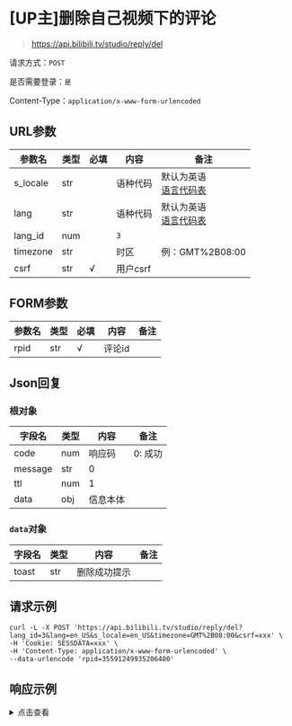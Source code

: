 # [UP主]删除自己视频下的评论

> https://api.bilibili.tv/studio/reply/del

请求方式：`POST`

是否需要登录：`是`

Content-Type：`application/x-www-form-urlencoded`

## URL参数

| 参数名      | 类型  | 必填  | 内容     | 备注                                |
|----------|-----|-----|--------|-----------------------------------|
| s_locale | str |     | 语种代码   | 默认为英语<br/>[语言代码表](../language.md) |
| lang     | str |     | 语种代码   | 默认为英语<br/>[语言代码表](../language.md) |
| lang_id  | num |     | `3`    |                                   |
| timezone | str |     | 时区     | 例：GMT%2B08:00                     |
| csrf     | str | √   | 用户csrf |                                   |

## FORM参数

| 参数名  | 类型  | 必填  | 内容   | 备注  |
|------|-----|-----|------|-----|
| rpid | str | √   | 评论id |     |

## Json回复

### 根对象

| 字段名     | 类型  | 内容   | 备注    |
|---------|-----|------|-------|
| code    | num | 响应码  | 0: 成功 |
| message | str | 0    |       |
| ttl     | num | 1    |       |
| data    | obj | 信息本体 |       |

### `data`对象

| 字段名   | 类型  | 内容     | 备注  |
|-------|-----|--------|-----|
| toast | str | 删除成功提示 |     |

## 请求示例

```shell
curl -L -X POST 'https://api.bilibili.tv/studio/reply/del?lang_id=3&lang=en_US&s_locale=en_US&timezone=GMT%2B08:00&csrf=xxx' \
-H 'Cookie: SESSDATA=xxx' \
-H 'Content-Type: application/x-www-form-urlencoded' \
--data-urlencode 'rpid=35591249935206400'
```

## 响应示例

<details>
<summary>点击查看</summary>

```json
{
  "code": 0,
  "message": "0",
  "ttl": 1,
  "data": {
    "toast": "Deleted successfully"
  }
}
```
</details>